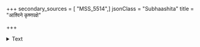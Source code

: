 +++
secondary_sources = [ "MSS_5514",]
jsonClass = "Subhaashita"
title = "आश्विने कृष्णपक्षे"

+++

<details><summary>Text</summary>

आश्विने कृष्णपक्षे च षष्ठ्यां भौमोऽथ रोहिणी।  
व्यतीपातस् तदा षष्ठी कपिलानन्तपुण्यदा॥
</details>
